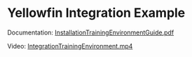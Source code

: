 # Yellowfin Integration Example

Documentation: [InstallationTrainingEnvironmentGuide.pdf](documentation/InstallationTrainingEnvironmentGuide.pdf)

Video: [IntegrationTrainingEnvironment.mp4](documentation/IntegrationTrainingEnvironment.mp4)
